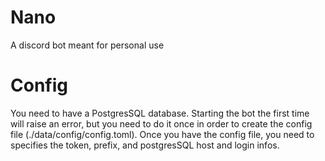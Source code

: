 # Nano
A discord bot meant for personal use

# Config

You need to have a PostgresSQL database.
Starting the bot the first time will raise an error, but you need to do it once in order to create the config file (./data/config/config.toml).
Once you have the config file, you need to specifies the token, prefix, and postgresSQL host and login infos.


